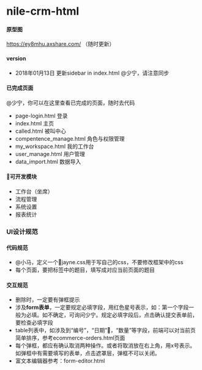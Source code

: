 # nile-crm-html

#### 原型图
https://ey8mhu.axshare.com/    （随时更新）

#### version
- 2018年01月13日 更新sidebar in index.html @少宁，请注意同步 

#### 已完成页面
@少宁，你可以在这里查看已完成的页面，随时去代码
- page-login.html	登录
- index.html		主页
- called.html		被叫中心
- compentence_manage.html 角色与权限管理
- my_workspace.html	我的工作台
- user_manage.html	用户管理
- data_import.html  数据导入


#### 可开发模块
- 工作台（坐席）
- 流程管理
- 系统设置
- 报表统计

### UI设计规范
#### 代码规范
- @小马，定义一个jayne.css用于写自己的css，不要修改框架中的css
- 每个页面，要把<title></title>标签中的题目，填写成对应当前页面的题目
#### 交互规范
- 删除时，一定要有弹框提示
- 涉及**form表单**，一定要规定必填字段，用红色星号表示，如：第一个字段一般为必填。如不确定，可询问少宁。规定必填字段后，点击确认提交表单前，要检查必填字段
- table列表中，如涉及到“编号”，“日期”，“数量”等字段，前端可以对当前页简单排序，参考ecommerce-orders.html页面
- 每个弹框，都应有确认取消两种操作。或者将取消放在右上角，用x号表示。如弹框中有需要填写的表单，点击遮罩层，弹框不可以关闭。
- 富文本编辑器参考：form-editor.html
